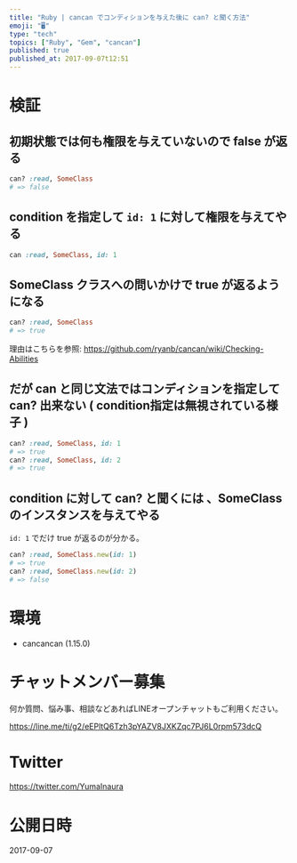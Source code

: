 ```yaml
---
title: "Ruby | cancan でコンディションを与えた後に can? と聞く方法"
emoji: "🖥"
type: "tech"
topics: ["Ruby", "Gem", "cancan"]
published: true
published_at: 2017-09-07t12:51
---
```


# 検証

## 初期状態では何も権限を与えていないので false が返る

```rb
can? :read, SomeClass
# => false
```

## condition を指定して `id: 1` に対して権限を与えてやる

```rb
can :read, SomeClass, id: 1
```

## SomeClass クラスへの問いかけで true が返るようになる

```rb
can? :read, SomeClass
# => true
```

理由はこちらを参照: https://github.com/ryanb/cancan/wiki/Checking-Abilities

## だが can と同じ文法ではコンディションを指定して can? 出来ない ( condition指定は無視されている様子 )

```rb
can? :read, SomeClass, id: 1
# => true
can? :read, SomeClass, id: 2
# => true
```

## condition に対して can? と聞くには 、SomeClass のインスタンスを与えてやる

`id: 1` でだけ true が返るのが分かる。

```rb
can? :read, SomeClass.new(id: 1)
# => true
can? :read, SomeClass.new(id: 2)
# => false
```

# 環境

- cancancan (1.15.0)








<!-- Update From Qiita API -->

# チャットメンバー募集


何か質問、悩み事、相談などあればLINEオープンチャットもご利用ください。

https://line.me/ti/g2/eEPltQ6Tzh3pYAZV8JXKZqc7PJ6L0rpm573dcQ





# Twitter


https://twitter.com/YumaInaura


<!-- Update From Qiita API -->



# 公開日時

2017-09-07
